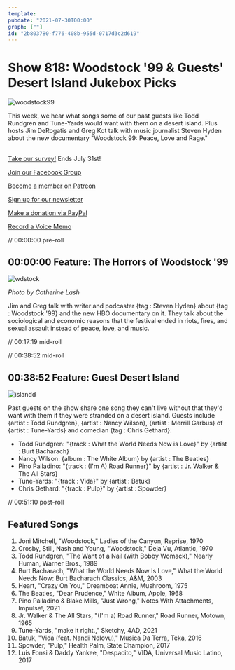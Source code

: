 ```yaml
---
template: 
pubdate: "2021-07-30T00:00"
graph: [""]
id: "2b803780-f776-408b-955d-0717d3c2d619"
---
```






# Show 818: Woodstock '99 & Guests' Desert Island Jukebox Picks

![woodstock99](https://static.soundopinions.org/images/2021/woodstock-keyart.jpeg)

This week, we hear what songs some of our past guests like Todd Rundgren and Tune-Yards would want with them on a desert island. Plus hosts Jim DeRogatis and Greg Kot talk with music journalist Steven Hyden about the new documentary "Woodstock 99: Peace, Love and Rage." 



## 

[Take our survey!](https://bit.ly/3i4BWdinsn) Ends July 31st!

[Join our Facebook Group](https://bit.ly/3sivr9T)

[Become a member on Patreon](https://bit.ly/3slWZvc)

[Sign up for our newsletter](https://bit.ly/3eEvRnG)

[Make a donation via PayPal](https://bit.ly/3dmt9lU)

[Record a Voice Memo](https://bit.ly/2RyD5Ah)

// 00:00:00 pre-roll



## 00:00:00 Feature: The Horrors of Woodstock '99

![wdstock](https://static.soundopinions.org/images/2021/wdstock.jpeg)

*Photo by Catherine Lash*

Jim and Greg talk with writer and podcaster {tag : Steven Hyden} about {tag : Woodstock '99} and the new HBO documentary on it. They talk about the sociological and economic reasons that the festival ended in riots, fires, and sexual assault instead of peace, love, and music.

// 00:17:19 mid-roll

// 00:38:52 mid-roll



## 00:38:52 Feature: Guest Desert Island

![islandd](https://static.soundopinions.org/images/2021/island.jpeg)

Past guests on the show share one song they can't live without that they'd want with them if they were stranded on a desert island. Guests include {artist : Todd Rundgren}, {artist : Nancy Wilson}, {artist : Merrill Garbus}  of {artist : Tune-Yards} and comedian {tag : Chris Gethard}.

- Todd Rundgren: "{track : What the World Needs Now is Love}" by {artist : Burt Bacharach}
- Nancy Wilson: {album : The White Album} by {artist : The Beatles}
- Pino Palladino: "{track : (I'm A) Road Runner}" by {artist : Jr. Walker & The All Stars}
- Tune-Yards: "{track : Vida}" by {artist : Batuk}
- Chris Gethard: "{track : Pulp}" by {artist : Spowder}

// 00:51:10 post-roll



## Featured Songs

1. Joni Mitchell, "Woodstock," Ladies of the Canyon, Reprise, 1970
2. Crosby, Still, Nash and Young, "Woodstock," Deja Vu, Atlantic, 1970
3. Todd Rundgren, "The Want of a Nail (with Bobby Womack)," Nearly Human, Warner Bros., 1989
4. Burt Bacharach, "What the World Needs Now Is Love," What the World Needs Now: Burt Bacharach Classics, A&M, 2003
5. Heart, "Crazy On You," Dreamboat Annie, Mushroom, 1975
6. The Beatles, "Dear Prudence," White Album, Apple, 1968
7. Pino Palladino & Blake Mills, "Just Wrong," Notes With Attachments, Impulse!, 2021
8. Jr. Walker & The All Stars, "(I'm a) Road Runner," Road Runner, Motown, 1965
9. Tune-Yards, "make it right.," Sketchy, 4AD, 2021
10. Batuk, "Vida (feat. Nandi Ndlovu)," Musica Da Terra, Teka, 2016
11. Spowder, "Pulp," Health Palm, State Champion, 2017
12. Luis Fonsi & Daddy Yankee, "Despacito," VIDA, Universal Music Latino, 2017